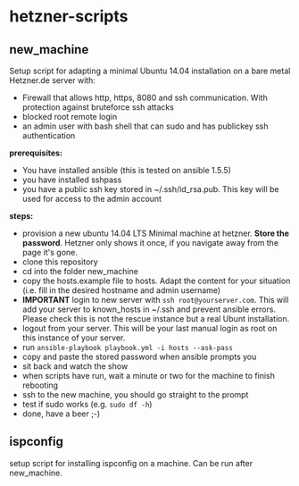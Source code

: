 hetzner-scripts
================

new_machine
-----------
Setup script for adapting a minimal Ubuntu 14.04 installation on a bare metal Hetzner.de server with:
- Firewall that allows http, https, 8080 and ssh communication. With protection against bruteforce ssh attacks
- blocked root remote login
- an admin user with bash shell that can sudo and has publickey ssh authentication

__prerequisites:__
- You have installed ansible (this is tested on ansible 1.5.5)
- you have installed sshpass
- you have a public ssh key stored in ~/.ssh/id_rsa.pub. This key will be used for access to the admin account

__steps:__
- provision a new ubuntu 14.04 LTS Minimal machine at hetzner. __Store the password__. Hetzner only shows it once, if you navigate away from the page it's gone.
- clone this repository
- cd into the folder new_machine
- copy the hosts.example file to hosts. Adapt the content for your situation (i.e. fill in the desired hostname and admin username)
- __IMPORTANT__ login to new server with ``ssh root@yourserver.com``. This will add your server to known_hosts in ~/.ssh and prevent ansible errors. Please check this is not the rescue instance but a real Ubunt installation.
- logout from your server. This will be your last manual login as root on this instance of your server.
- run ``ansible-playbook playbook.yml -i hosts --ask-pass``
- copy and paste the stored password when ansible prompts you
- sit back and watch the show
- when scripts have run, wait a minute or two for the machine to finish rebooting
- ssh to the new machine, you should go straight to the prompt
- test if sudo works (e.g. ``sudo df -h``)
- done, have a beer ;-)

ispconfig
---------
setup script for installing ispconfig on a machine. Can be run after new_machine.
